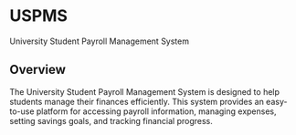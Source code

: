 # USPMS
University Student Payroll Management System


## Overview

The University Student Payroll Management System is designed to help students manage their finances efficiently. This system provides an easy-to-use platform for accessing payroll information, managing expenses, setting savings goals, and tracking financial progress.

